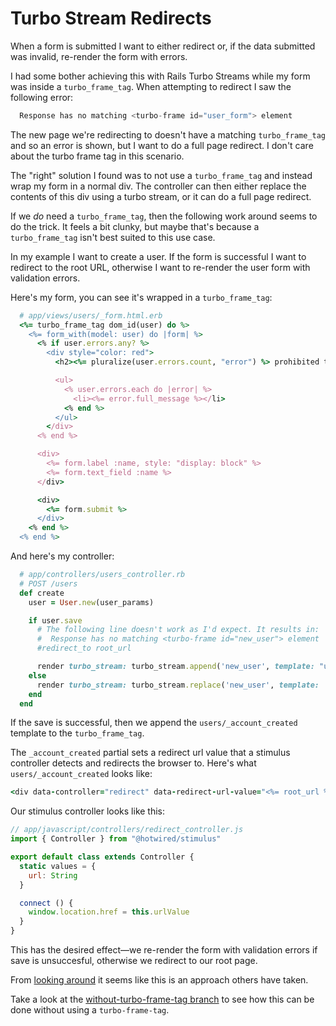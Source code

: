 # Turbo Stream Redirects

When a form is submitted I want to either redirect or, if the
data submitted was invalid, re-render the form with errors.

I had some bother achieving this with Rails Turbo Streams while my form
was inside a `turbo_frame_tag`. When attempting
to redirect I saw the following error:

```js
  Response has no matching <turbo-frame id="user_form"> element
```

The new page we're redirecting to doesn't have a matching `turbo_frame_tag`
and so an error is shown, but I want to do a full page redirect. I don't
care about the turbo frame tag in this scenario.

The "right" solution I found was to not use a `turbo_frame_tag` and instead
wrap my form in a normal div. The controller can then either replace the contents
of this div using a turbo stream, or it can do a full page redirect.

If we _do_ need a `turbo_frame_tag`, then the following work around seems to do the trick. It feels a bit clunky, but maybe that's because a `turbo_frame_tag` isn't best suited to this use case.

In my example I want to create a user. If the form is successful I want to redirect
to the root URL, otherwise I want to re-render the user form with validation errors.

Here's my form, you can see it's wrapped in a `turbo_frame_tag`:

```rb
  # app/views/users/_form.html.erb
  <%= turbo_frame_tag dom_id(user) do %>
    <%= form_with(model: user) do |form| %>
      <% if user.errors.any? %>
        <div style="color: red">
          <h2><%= pluralize(user.errors.count, "error") %> prohibited this user from being saved:</h2>

          <ul>
            <% user.errors.each do |error| %>
              <li><%= error.full_message %></li>
            <% end %>
          </ul>
        </div>
      <% end %>

      <div>
        <%= form.label :name, style: "display: block" %>
        <%= form.text_field :name %>
      </div>

      <div>
        <%= form.submit %>
      </div>
    <% end %>
  <% end %>
```

And here's my controller:

```rb
  # app/controllers/users_controller.rb
  # POST /users
  def create
    user = User.new(user_params)

    if user.save
      # The following line doesn't work as I'd expect. It results in:
      #  Response has no matching <turbo-frame id="new_user"> element
      #redirect_to root_url

      render turbo_stream: turbo_stream.append('new_user', template: "users/_account_created")
    else
      render turbo_stream: turbo_stream.replace('new_user', template: 'users/_form', locals: { user: user})
    end
  end
```

If the save is successful, then we append the `users/_account_created` template to the `turbo_frame_tag`.

The `_account_created` partial sets a redirect url value that a stimulus controller detects and redirects the browser to. Here's what `users/_account_created` looks like:

```rb
<div data-controller="redirect" data-redirect-url-value="<%= root_url %>"></div>
```

Our stimulus controller looks like this:

```js
// app/javascript/controllers/redirect_controller.js
import { Controller } from "@hotwired/stimulus"

export default class extends Controller {
  static values = {
    url: String
  }

  connect () {
    window.location.href = this.urlValue
  }
}
```

This has the desired effect—we re-render the form with validation errors
if save is unsuccesful, otherwise we redirect to our root page.

From [looking around](https://discuss.hotwired.dev/t/redirect-after-turbo-stream-response/2303/3?u=andystabler) it seems like this is an approach others have taken.

Take a look at the [without-turbo-frame-tag branch](https://github.com/AndyStabler/turbo-redirects/tree/without-turbo-frame-tag) to see how this can be done without using a `turbo-frame-tag`.
